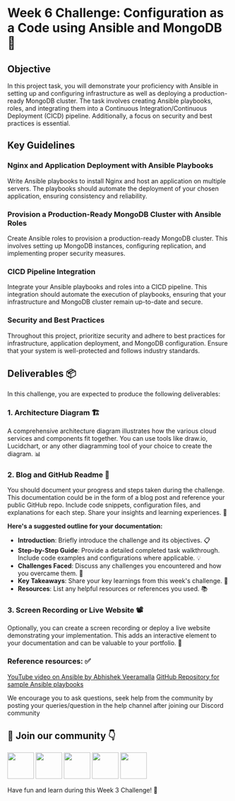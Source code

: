 # Week 6 Challenge: Configuration as a Code using Ansible and MongoDB 🚀

## Objective

In this project task, you will demonstrate your proficiency with Ansible in setting up and configuring infrastructure as well as deploying a production-ready MongoDB cluster. The task involves creating Ansible playbooks, roles, and integrating them into a Continuous Integration/Continuous Deployment (CICD) pipeline. Additionally, a focus on security and best practices is essential.

## Key Guidelines

### Nginx and Application Deployment with Ansible Playbooks

Write Ansible playbooks to install Nginx and host an application on multiple servers. The playbooks should automate the deployment of your chosen application, ensuring consistency and reliability.

### Provision a Production-Ready MongoDB Cluster with Ansible Roles

Create Ansible roles to provision a production-ready MongoDB cluster. This involves setting up MongoDB instances, configuring replication, and implementing proper security measures.

### CICD Pipeline Integration

Integrate your Ansible playbooks and roles into a CICD pipeline. This integration should automate the execution of playbooks, ensuring that your infrastructure and MongoDB cluster remain up-to-date and secure.

### Security and Best Practices

Throughout this project, prioritize security and adhere to best practices for infrastructure, application deployment, and MongoDB configuration. Ensure that your system is well-protected and follows industry standards.

## Deliverables 📦

In this challenge, you are expected to produce the following deliverables:

### 1. Architecture Diagram 🏗️
A comprehensive architecture diagram illustrates how the various cloud services and components fit together. You can use tools like draw.io, Lucidchart, or any other diagramming tool of your choice to create the diagram. 📊

### 2. Blog and GitHub Readme 📄
You should document your progress and steps taken during the challenge. This documentation could be in the form of a blog post and reference your public GitHub repo. Include code snippets, configuration files, and explanations for each step. Share your insights and learning experiences. 📝

**Here's a suggested outline for your documentation:**

- **Introduction**: Briefly introduce the challenge and its objectives. 📋
- **Step-by-Step Guide**: Provide a detailed completed task walkthrough. Include code examples and configurations where applicable. 💡
- **Challenges Faced**: Discuss any challenges you encountered and how you overcame them. 🤔
- **Key Takeaways**: Share your key learnings from this week's challenge. 🧐
- **Resources**: List any helpful resources or references you used. 📚

### 3. Screen Recording or Live Website 📽️
Optionally, you can create a screen recording or deploy a live website demonstrating your implementation. This adds an interactive element to your documentation and can be valuable to your portfolio. 🎥


### Reference resources: ✅

[YouTube video on Ansible by Abhishek Veeramalla](https://youtu.be/Z6T2r3Xhk5k)
[GitHub Repository for sample Ansible playbooks](https://github.com/ansible/ansible-examples)

We encourage you to ask questions, seek help from the community by posting your queries/question in the help channel after joining our Discord community

## 🔗 Join our community 👇


<a href="https://discord.com/invite/FMtJ2bVRUE"><img src="https://img.icons8.com/color/2x/discord--v2.png" height="60px"></img></a>
<a href="https://github.com/TheCloudOpsCommunity"><img src="https://user-images.githubusercontent.com/91791257/235086411-9ec7aa5e-c095-44ce-b9e6-57b3bc3fead2.png" height="60px"></img></a>
<a href="https://twitter.com/thecloudopscomm"><img src="https://i.postimg.cc/pVqVTNJd/X-logo.png" height="60px"></img></a>
<a href="https://www.linkedin.com/company/thecloudopscomm/"><img src="https://img.icons8.com/fluency/2x/linkedin.png" height="60px"></img></a>
<a href="https://www.instagram.com/techtutorialswithpiyush/"><img src="https://user-images.githubusercontent.com/91791257/235086447-47658b7b-71fa-4baf-830a-3ba9b3a76a47.png" height="60px"></img></a>


Have fun and learn during this Week 3 Challenge! 🤗
